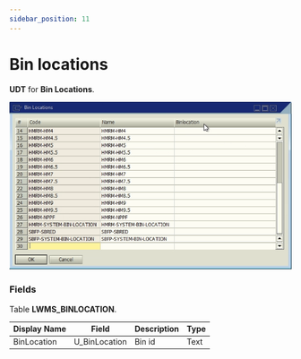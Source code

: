 ```yaml
---
sidebar_position: 11
---
```


# Bin locations

**UDT** for **Bin Locations**.

![LWMS_BINLOCATION screen](./img-carrier/lwms_binlocation_screen.png)

### Fields

Table **LWMS_BINLOCATION**.

| Display Name | Field | Description | Type |
| --- | --- | --- | --- |
| BinLocation | U_BinLocation | Bin id | Text |
